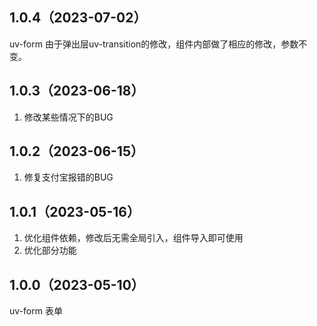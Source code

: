 ## 1.0.4（2023-07-02）
uv-form  由于弹出层uv-transition的修改，组件内部做了相应的修改，参数不变。
## 1.0.3（2023-06-18）
1. 修改某些情况下的BUG
## 1.0.2（2023-06-15）
1.  修复支付宝报错的BUG
## 1.0.1（2023-05-16）
1. 优化组件依赖，修改后无需全局引入，组件导入即可使用
2. 优化部分功能
## 1.0.0（2023-05-10）
uv-form 表单
